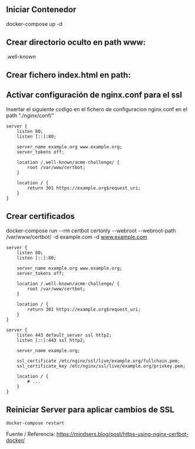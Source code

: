 ## Iniciar Contenedor
docker-compose up -d


## Crear directorio oculto en path www:
.well-known


## Crear fichero index.html en path: 


## Activar configuración de nginx.conf para el ssl
Insertar el siguiente codigo en el fichero de configuracion nginx.conf en el path "./nginx/conf/"

```
server {
    listen 80;
    listen [::]:80;

    server_name example.org www.example.org;
    server_tokens off;

    location /.well-known/acme-challenge/ {
        root /var/www/certbot;
    }

    location / {
        return 301 https://example.org$request_uri;
    }
}
```


## Crear certificados
docker-compose run --rm  certbot certonly --webroot --webroot-path /var/www/certbot/ -d example.com -d www.example.com


```
server {
    listen 80;
    listen [::]:80;

    server_name example.org www.example.org;
    server_tokens off;

    location /.well-known/acme-challenge/ {
        root /var/www/certbot;
    }

    location / {
        return 301 https://example.org$request_uri;
    }
}

server {
    listen 443 default_server ssl http2;
    listen [::]:443 ssl http2;

    server_name example.org;

    ssl_certificate /etc/nginx/ssl/live/example.org/fullchain.pem;
    ssl_certificate_key /etc/nginx/ssl/live/example.org/privkey.pem;
    
    location / {
    	# ...
    }
}
```


## Reiniciar Server para aplicar cambios de SSL

```
docker-compose restart
```


Fuente / Referencia: https://mindsers.blog/post/https-using-nginx-certbot-docker/
